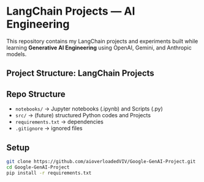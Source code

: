 # LangChain Projects — AI Engineering

This repository contains my LangChain projects and experiments built while learning
**Generative AI Engineering** using OpenAI, Gemini, and Anthropic models.

## Project Structure: LangChain Projects

## Repo Structure
- `notebooks/` → Jupyter notebooks (.ipynb) and Scripts (.py)
- `src/` → (future) structured Python codes and Projects
- `requirements.txt` → dependencies
- `.gitignore` → ignored files

## Setup
```bash
git clone https://github.com/aioverloadedVIV/Google-GenAI-Project.git
cd Google-GenAI-Project
pip install -r requirements.txt